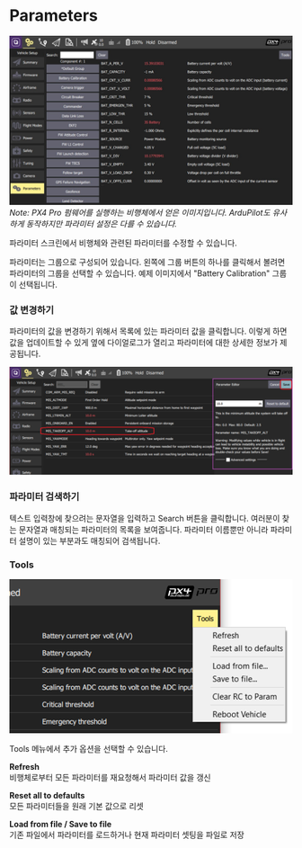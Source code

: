 # Parameters

![](../../assets/setup/parameters_px4.jpg)
*Note: PX4 Pro 펌웨어를 실행하는 비행체에서 얻은 이미지입니다. ArduPilot도 유사하게 동작하지만 파라미터 설정은 다를 수 있습니다.*

파라미터 스크린에서 비행체와 관련된 파라미터를 수정할 수 있습니다.

파라미터는 그룹으로 구성되어 있습니다. 왼쪽에 그룹 버튼의 하나를 클릭해서 볼려면 파라미터의 그룹을 선택할 수 있습니다. 예제 이미지에서 "Battery Calibration" 그룹이 선택됩니다.

### 값 변경하기

파라미터의 값을 변경하기 위해서 목록에 있는 파라미터 값을 클릭합니다. 이렇게 하면 값을 업데이트할 수 있게 옆에 다이얼로그가 열리고 파라미터에 대한 상세한 정보가 제공됩니다.

![](../../assets/setup/parameters_changing.png)

### 파라미터 검색하기

텍스트 입력창에 찾으려는 문자열을 입력하고 Search 버튼을 클릭합니다. 여러분이 찾는 문자열과 매칭되는 파라미터의 목록을 보여줍니다. 파라미터 이름뿐만 아니라 파라미터 설명이 있는 부분과도 매칭되어 검색됩니다.

### Tools

![](../../assets/setup/parameters_tools_menu.png)


Tools 메뉴에서 추가 옵션을 선택할 수 있습니다.

**Refresh**
<br>비행체로부터 모든 파라미터를 재요청해서 파라미터 값을 갱신

**Reset all to defaults**
<br>모든 파라미터들을 원래 기본 값으로 리셋

**Load from file / Save to file**
<br>기존 파일에서 파라미터를 로드하거나 현재 파라미터 셋팅을 파일로 저장
